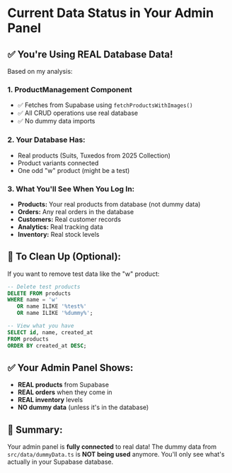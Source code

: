 # Current Data Status in Your Admin Panel

## ✅ **You're Using REAL Database Data!**

Based on my analysis:

### 1. **ProductManagement Component**
- ✅ Fetches from Supabase using `fetchProductsWithImages()`
- ✅ All CRUD operations use real database
- ✅ No dummy data imports

### 2. **Your Database Has:**
- Real products (Suits, Tuxedos from 2025 Collection)
- Product variants connected
- One odd "w" product (might be a test)

### 3. **What You'll See When You Log In:**
- **Products:** Your real products from database (not dummy data)
- **Orders:** Any real orders in the database
- **Customers:** Real customer records
- **Analytics:** Real tracking data
- **Inventory:** Real stock levels

## 🎯 **To Clean Up (Optional):**

If you want to remove test data like the "w" product:

```sql
-- Delete test products
DELETE FROM products 
WHERE name = 'w' 
   OR name ILIKE '%test%' 
   OR name ILIKE '%dummy%';

-- View what you have
SELECT id, name, created_at 
FROM products 
ORDER BY created_at DESC;
```

## ✅ **Your Admin Panel Shows:**
- **REAL products** from Supabase
- **REAL orders** when they come in
- **REAL inventory** levels
- **NO dummy data** (unless it's in the database)

## 🚀 **Summary:**
Your admin panel is **fully connected** to real data! The dummy data from `src/data/dummyData.ts` is **NOT being used** anymore. You'll only see what's actually in your Supabase database.